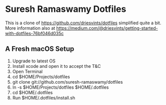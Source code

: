 # Suresh Ramaswamy Dotfiles

This is a clone of https://github.com/driesvints/dotfiles simplified quite a bit. More information also at https://medium.com/@driesvints/getting-started-with-dotfiles-76bf046d035c

## A Fresh macOS Setup

1. Upgrade to latest OS
1. Install xcode and open it to accept the T&C
1. Open Terminal
1. cd $HOME/Projects/dotfiles
1. git clone git://github.com/suresh-ramaswamy/dotfiles
1. ln -s $HOME/Projects/dotfiles $HOME/.dotfiles
1. cd $HOME/.dotfiles
1. Run $HOME/.dotfiles/install.sh
